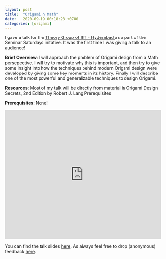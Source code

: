 ```yaml
---
layout: post
title:  "Origami ∩ Math"
date:   2020-09-19 00:18:23 +0700
categories: [origami]
---
```


I gave a talk for the <a target="_blank" href="https://iiittheorygroup.github.io/"> Theory Group of IIIT - Hyderabad </a> as a part of the Seminar Saturdays initative. It was the first time I was giving a talk to an audience! 

**Brief Overview**: I will approach the problem of Origami design from a Math persepective. I will try to motivate why this is important, and then try to give some insight into how the techniques behind modern Origami design were developed by giving some key moments in its history. Finally I will describe one of the most powerful and generalizable techniques to design Origami.

**Resources**: Most of my talk will be directly from material in Origami Design Secrets, 2nd Edition by Robert J. Lang
Prerequisites

**Prerequisites**: None!



<iframe width="100%" height="420" src="https://www.youtube.com/embed/Ikgq1AdFpAY" frameborder="0" allow="accelerometer; autoplay; clipboard-write; encrypted-media; gyroscope; picture-in-picture" allowfullscreen></iframe>

You can find the talk slides <a target="_blank" href="https://docs.google.com/presentation/d/1YZXazUE1Tv8IZhOKNho903jNZn1V-ibD0HDHSbcmGAI/"> here</a>.
As always feel free to drop (anonymous) feedback <a target='_blank' href="https://www.admonymous.co/threya">here</a>.